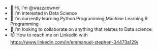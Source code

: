 - 👋 Hi, I’m @wazzaowner
- 👀 I’m interested in Data Science
- 🌱 I’m currently learning Python Programming,Machine Learning,R Programming
- 💞️ I’m looking to collaborate on anything that relates to Data science
- 📫 How to reach me on LinkedIn with https://www.linkedin.com/in/emmanuel-stephen-34473a129/

<!---
wazzaowner/wazzaowner is a ✨ special ✨ repository because its `README.md` (this file) appears on your GitHub profile.
You can click the Preview link to take a look at your changes.
--->
